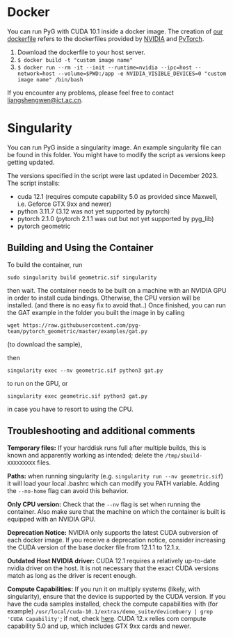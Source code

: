 # Docker

You can run PyG with CUDA 10.1 inside a docker image.
The creation of [our dockerfile](https://github.com/pyg-team/pytorch_geometric/blob/master/docker/Dockerfile) refers to the dockerfiles provided by [NVIDIA](https://gitlab.com/nvidia/cuda/tree/ubuntu18.04) and [PyTorch](https://github.com/anibali/docker-pytorch).

1. Download the dockerfile to your host server.
1. `$ docker build -t "custom image name"`
1. `$ docker run --rm -it --init --runtime=nvidia --ipc=host --network=host --volume=$PWD:/app -e NVIDIA_VISIBLE_DEVICES=0 "custom image name" /bin/bash`

If you encounter any problems, please feel free to contact <liangshengwen@ict.ac.cn>.

# Singularity

You can run PyG inside a singularity image. An example singularity file can be found in this folder. You might have to modify the script as versions keep getting updated.

The versions specified in the script were last updated in December 2023. The script installs:

- cuda 12.1 (requires compute capability 5.0 as provided since Maxwell, i.e. Geforce GTX 9xx and newer)
- python 3.11.7 (3.12 was not yet supported by pytorch)
- pytorch 2.1.0 (pytorch 2.1.1 was out but not yet supported by pyg_lib)
- pytorch geometric

## Building and Using the Container

To build the container, run

`sudo singularity build geometric.sif singularity`

then wait.
The container needs to be built on a machine with an NVIDIA GPU in order to install cuda bindings. Otherwise, the CPU version will be installed. (and there is no easy fix to avoid that..)
Once finished, you can run the GAT example in the folder you built the image in by calling

```
wget https://raw.githubusercontent.com/pyg-team/pytorch_geometric/master/examples/gat.py
```

(to download the sample),

then

```
singularity exec --nv geometric.sif python3 gat.py
```

to run on the GPU, or

```
singularity exec geometric.sif python3 gat.py
```

in case you have to resort to using the CPU.

## Troubleshooting and additional comments

**Temporary files:** If your harddisk runs full after multiple builds, this is known and apparently working as intended; delete the `/tmp/sbuild-XXXXXXXXX` files.

**Paths:** when running singularity (e.g. `singularity run --nv geometric.sif`) it will load your local .bashrc which can modify you PATH variable. Adding the `--no-home` flag can avoid this behavior.

**Only CPU version:** Check that the `--nv` flag is set when running the container. Also make sure that the machine on which the container is built is equipped with an NVIDIA GPU.

**Deprecation Notice:** NVIDIA only supports the latest CUDA subversion of each docker image. If you receive a deprecation notice, consider increasing the CUDA version of the base docker file from 12.1.1 to 12.1.x.

**Outdated Host NVIDIA driver:** CUDA 12.1 requires a relatively up-to-date nvidia driver on the host. It is not necessary that the exact CUDA versions match as long as the driver is recent enough.

**Compute Capabilities:** If you run it on multiply systems (likely, with singularity), ensure that the device is supported by the CUDA version. If you have the cuda samples installed, check the compute capabilities with (for example) `/usr/local/cuda-10.1/extras/demo_suite/deviceQuery | grep 'CUDA Capability'`; if not, check [here](https://en.wikipedia.org/wiki/CUDA#GPUs_supported). CUDA 12.x relies com compute capability 5.0 and up, which includes GTX 9xx cards and newer.
